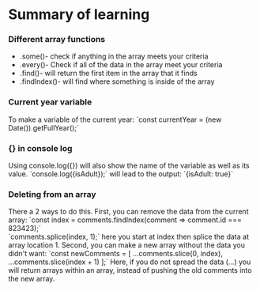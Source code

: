 <h1>Summary of learning</h1>

<h3>Different array functions</h3>

- .some()- check if anything in the array meets your criteria
- .every()- Check if all of the data in the array meet your criteria
- .find()- will return the first item in the array that it finds
- .findIndex()- will find where something is inside of the array


<h3>Current year variable</h3>
To make a variable of the current year: `const currentYear = (new Date()).getFullYear();`

<h3>{} in console log</h3>
Using console.log({}) will also show the name of the variable as well as its value.
`console.log({isAdult});`  will lead to the output: `{isAdult: true}`

<h3>Deleting from an array</h3>
There a 2 ways to do this. First, you can remove the data from the current array:
`const index = comments.findIndex(comment => comment.id === 823423);`
<br>
`comments.splice(index, 1);` here you start at index then splice the data at array location 1.
Second, you can make a new array without the data you didn't want:
`const newComments = [
      ...comments.slice(0, index),
      ...comments.slice(index + 1)
    ];`
Here, if you do not spread the data (...) you will return arrays within an array, instead of pushing the old comments into the new array.
